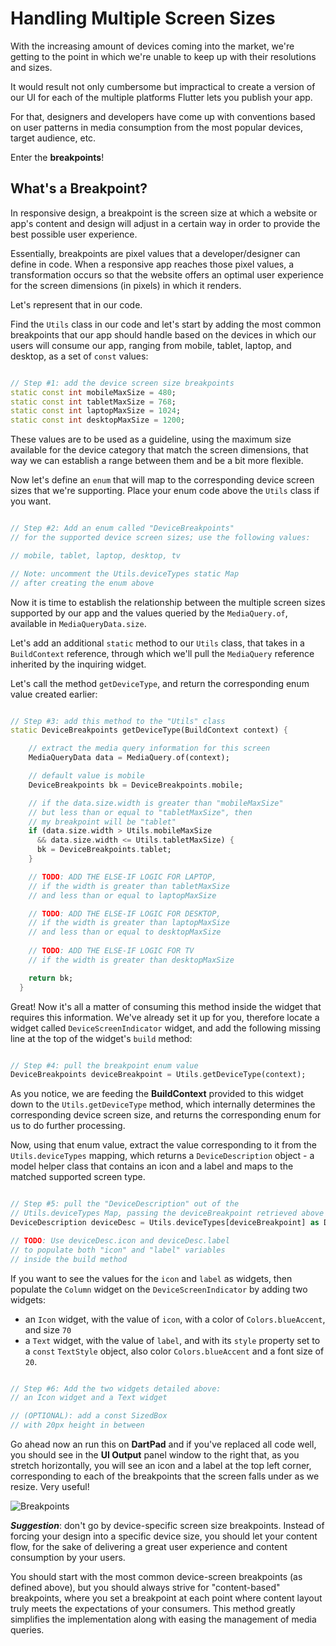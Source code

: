 # Handling Multiple Screen Sizes

With the increasing amount of devices coming into the market, we're getting to the point in which we're unable to keep up with their resolutions and sizes.

It would result not only cumbersome but impractical to create a version of our UI for each of the multiple platforms Flutter lets you publish your app.

For that, designers and developers have come up with conventions based on user patterns in media consumption from the most popular devices, target audience, etc.

Enter the **breakpoints**!

## What's a Breakpoint?

In responsive design, a breakpoint is the screen size at which a website or app's content and design will adjust in a certain way in order to provide the best possible user experience.

Essentially, breakpoints are pixel values that a developer/designer can define in code. When a responsive app reaches those pixel values, a transformation occurs so that the website offers an optimal user experience for the screen dimensions (in pixels) in which it renders.

Let's represent that in our code.

Find the ```Utils``` class in our code and let's start by adding the most common breakpoints that our app should handle based on the devices in which our users will consume our app, ranging from mobile, tablet, laptop, and desktop, as a set of ```const``` values:

```dart

// Step #1: add the device screen size breakpoints
static const int mobileMaxSize = 480;
static const int tabletMaxSize = 768;
static const int laptopMaxSize = 1024;
static const int desktopMaxSize = 1200;

```

These values are to be used as a guideline, using the maximum size available for the device category that match the screen dimensions, that way we can establish a range between them and be a bit more flexible.

Now let's define an ```enum``` that will map to the corresponding device screen sizes that we're supporting. Place your enum code above the ```Utils``` class if you want.

```dart

// Step #2: Add an enum called "DeviceBreakpoints"
// for the supported device screen sizes; use the following values:

// mobile, tablet, laptop, desktop, tv

// Note: uncomment the Utils.deviceTypes static Map
// after creating the enum above
```

Now it is time to establish the relationship between the multiple screen sizes supported by our app and the values queried by the ```MediaQuery.of```, available in ```MediaQueryData.size```.

Let's add an additional ```static``` method to our ```Utils``` class, that takes in a ```BuildContext``` reference, through which we'll pull the ```MediaQuery``` reference inherited by the inquiring widget.

Let's call the method ```getDeviceType```, and return the corresponding enum value created earlier:

```dart

// Step #3: add this method to the "Utils" class
static DeviceBreakpoints getDeviceType(BuildContext context) {

    // extract the media query information for this screen
    MediaQueryData data = MediaQuery.of(context);

    // default value is mobile
    DeviceBreakpoints bk = DeviceBreakpoints.mobile;

    // if the data.size.width is greater than "mobileMaxSize"
    // but less than or equal to "tabletMaxSize", then
    // my breakpoint will be "tablet"
    if (data.size.width > Utils.mobileMaxSize 
      && data.size.width <= Utils.tabletMaxSize) {
      bk = DeviceBreakpoints.tablet;
    }

    // TODO: ADD THE ELSE-IF LOGIC FOR LAPTOP,
    // if the width is greater than tabletMaxSize
    // and less than or equal to laptopMaxSize

    // TODO: ADD THE ELSE-IF LOGIC FOR DESKTOP,
    // if the width is greater than laptopMaxSize
    // and less than or equal to desktopMaxSize
    
    // TODO: ADD THE ELSE-IF LOGIC FOR TV
    // if the width is greater than desktopMaxSize

    return bk;
  }

```

Great! Now it's all a matter of consuming this method inside the widget that requires this information. We've already set it up for you, therefore locate a widget called ```DeviceScreenIndicator``` widget, and add the following missing line at the top of the widget's ```build``` method:

```dart

// Step #4: pull the breakpoint enum value
DeviceBreakpoints deviceBreakpoint = Utils.getDeviceType(context);

```

As you notice, we are feeding the **BuildContext** provided to this widget down to the ```Utils.getDeviceType``` method, which internally determines the corresponding device screen size, and returns the corresponding enum for us to do further processing.

Now, using that enum value, extract the value corresponding to it from the ```Utils.deviceTypes``` mapping, which returns a ```DeviceDescription``` object - a model helper class that contains an icon and a label and maps to the matched supported screen type.

```dart

// Step #5: pull the "DeviceDescription" out of the 
// Utils.deviceTypes Map, passing the deviceBreakpoint retrieved above
DeviceDescription deviceDesc = Utils.deviceTypes[deviceBreakpoint] as DeviceDescription;

// TODO: Use deviceDesc.icon and deviceDesc.label
// to populate both "icon" and "label" variables
// inside the build method

```

If you want to see the values for the ```icon``` and ```label``` as widgets, then populate the ```Column``` widget on the ```DeviceScreenIndicator``` by adding two widgets: 
- an ```Icon``` widget, with the value of ``icon``, with a color of ```Colors.blueAccent```, and size ```70```
- a ``Text`` widget, with the value of ``label``, and with its ```style``` property set to a ```const```  ``TextStyle`` object, also color ```Colors.blueAccent``` and a font size of ``20``.
  

```dart

// Step #6: Add the two widgets detailed above:
// an Icon widget and a Text widget

// (OPTIONAL): add a const SizedBox
// with 20px height in between

```

Go ahead now an run this on **DartPad** and if you've replaced all code well, you should see in the **UI Output** panel window to the right that, as you stretch horizontally, you will see an icon and a label at the top left corner, corresponding to each of the breakpoints that the screen falls under as we resize. Very useful!

![Breakpoints](https://romanejaquez.github.io/responsive-ui-flutter-workshop/images/s2-1.png)


***Suggestion***: don't go by device-specific screen size breakpoints. Instead of forcing your design into a specific device size, you should let your content flow, for the sake of delivering a great user experience and content consumption by your users.

You should start with the most common device-screen breakpoints (as defined above), but you should always strive for "content-based" breakpoints, where you set a breakpoint at each point where content layout truly meets the expectations of your consumers. This method greatly simplifies the implementation along with easing the management of media queries.